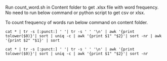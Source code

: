 Run count_word.sh in Content folder to get .xlsx file with word frequency. No need to run below command or python script to get csv or xlsx.


To count frequency of words run below command on content folder.

```
cat * | tr -s [:punct:] ' '| tr -s ' ' '\n' | awk '{print tolower($0)}'| sort | uniq -c | awk '{print $1" "$2}'| sort -nr | awk '{print $2" "$1}' | sort
```

```
cat * | tr -s [:punct:] ' '| tr -s ' ' '\n' | awk '{print tolower($0)}'| sort | uniq -c | awk '{print $1" "$2}'| sort -nr
```
